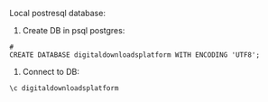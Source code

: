 Local postresql database:

1. Create DB in psql postgres:
```
# 
CREATE DATABASE digitaldownloadsplatform WITH ENCODING 'UTF8';
```

1. Connect to DB:
```
\c digitaldownloadsplatform
``` 
